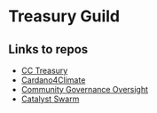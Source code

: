 # Treasury Guild

## Links to repos

- [CC Treasury](https://github.com/cctreasury)
- [Cardano4Climate](https://github.com/treasuryguild/Cardano4Climate)
- [Community Governance Oversight](https://github.com/treasuryguild/Community-Governance-Oversight)
- [Catalyst Swarm](https://github.com/treasuryguild/Catalyst-Swarm)

